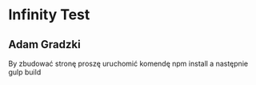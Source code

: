 # Infinity Test
## Adam Gradzki

By zbudować stronę proszę uruchomić komendę
npm install a następnie gulp build